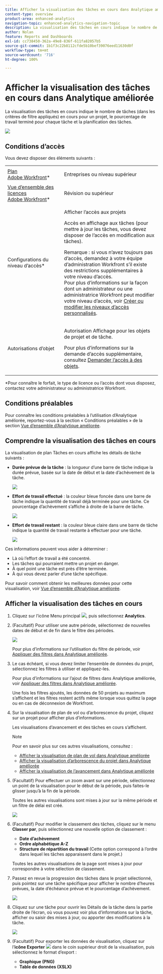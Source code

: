 ```yaml
---
title: Afficher la visualisation des tâches en cours dans Analytique améliorée
content-type: overview
product-area: enhanced-analytics
navigation-topic: enhanced-analytics-navigation-topic
description: La visualisation des tâches en cours indique le nombre de tâches (dans les critères de filtre appliqués) en cours pour un projet, le pourcentage de travail terminé pour chaque tâche et la planification des tâches.
author: Nolan
feature: Reports and Dashboards
exl-id: cc738450-362a-49e8-836f-611fa82057b5
source-git-commit: 1b1f3c22b8112cfde5b10bef39076eed11630d0f
workflow-type: tm+mt
source-wordcount: '716'
ht-degree: 100%

---
```


# Afficher la visualisation des tâches en cours dans Analytique améliorée

La visualisation des tâches en cours indique le nombre de tâches (dans les critères de filtre appliqués) en cours pour un projet, le pourcentage de travail terminé pour chaque tâche et la planification des tâches.

![](assets/tasks-in-flight-possible-replacement-350x104.png)

## Conditions d’accès

Vous devez disposer des éléments suivants :

<table style="table-layout:auto"> 
 <col> 
 <col> 
 <tbody> 
  <tr> 
   <td role="rowheader"><a href="https://www.workfront.com/plans?lang=fr" target="_blank">Plan Adobe Workfront</a>*</td> 
   <td> <p>Entreprises ou niveau supérieur</p> </td> 
  </tr> 
  <tr> 
   <td role="rowheader"><a href="../administration-and-setup/add-users/access-levels-and-object-permissions/wf-licenses.md" class="MCXref xref">Vue d’ensemble des licences Adobe Workfront</a>*</td> 
   <td> <p>Révision ou supérieur</p> </td> 
  </tr> 
  <tr> 
   <td role="rowheader">Configurations du niveau d’accès*</td> 
   <td> <p>Afficher l’accès aux projets</p> <p>Accès en affichage aux tâches (pour mettre à jour les tâches, vous devez disposer de l’accès en modification aux tâches).</p> <p>Remarque : si vous n’avez toujours pas d’accès, demandez à votre équipe d’administration Workfront s’il existe des restrictions supplémentaires à votre niveau d’accès.<br>Pour plus d’informations sur la façon dont un administrateur ou une administratrice Workfront peut modifier votre niveau d’accès, voir <a href="../administration-and-setup/add-users/configure-and-grant-access/create-modify-access-levels.md" class="MCXref xref">Créer ou modifier les niveaux d’accès personnalisés</a>.</p> </td> 
  </tr> 
  <tr> 
   <td role="rowheader">Autorisations d’objet</td> 
   <td> <p>Autorisation Affichage pour les objets de projet et de tâche.</p> <p>Pour plus d’informations sur la demande d’accès supplémentaire, consultez <a href="../workfront-basics/grant-and-request-access-to-objects/request-access.md" class="MCXref xref">Demander l’accès à des objets</a>.</p> </td> 
  </tr> 
 </tbody> 
</table>

&#42;Pour connaître le forfait, le type de licence ou l’accès dont vous disposez, contactez votre administrateur ou administratrice Workfront.

## Conditions préalables

Pour connaître les conditions préalables à l’utilisation d’Analytique améliorée, reportez-vous à la section « Conditions préalables » de la section [Vue d’ensemble d’Analytique améliorée](../enhanced-analytics/enhanced-analytics-overview.md).

## Comprendre la visualisation des tâches en cours

La visualisation de plan Tâches en cours affiche les détails de tâche suivants :

* **Durée prévue de la tâche** : la longueur d’une barre de tâche indique la durée prévue, basée sur la date de début et la date d’achèvement de la tâche.

  ![](assets/tasks-in-flight-duration-350x80.png)

* **Effort de travail effectué** : la couleur bleue foncée dans une barre de tâche indique la quantité de travail déjà terminée pour une tâche. Ce pourcentage d’achèvement s’affiche à droite de la barre de tâche.

  ![](assets/tasks-in-flight-dark-blue-350x35.png)

* **Effort de travail restant** : la couleur bleue claire dans une barre de tâche indique la quantité de travail restante à effectuer pour une tâche.

  ![](assets/tasks-in-flight-light-blue-350x35.png)

Ces informations peuvent vous aider à déterminer :

* Là où l’effort de travail a été concentré.
* Les tâches qui pourraient mettre un projet en danger.
* À quel point une tâche est près d’être terminée.
* À qui vous devez parler d’une tâche spécifique.

Pour savoir comment obtenir les meilleures données pour cette visualisation, voir [Vue d’ensemble d’Analytique améliorée](../enhanced-analytics/enhanced-analytics-overview.md).

## Afficher la visualisation des tâches en cours

1. Cliquez sur l’icône Menu principal ![](assets/main-menu-icon-16x12.png), puis sélectionnez **Analytics**.
1. (Facultatif) Pour utiliser une autre période, sélectionnez de nouvelles dates de début et de fin dans le filtre des périodes.

   ![](assets/filters-select-date-range-350x344.png)

   Pour plus d’informations sur l’utilisation du filtre de période, voir [Appliquer des filtres dans Analytique améliorée](../enhanced-analytics/use-enhanced-analytics-filters.md).

1. Le cas échéant, si vous devez limiter l’ensemble de données du projet, sélectionnez les filtres à utiliser et appliquez-les.

   Pour plus d’informations sur l’ajout de filtres dans Analytique améliorée, voir [Appliquer des filtres dans Analytique améliorée](../enhanced-analytics/use-enhanced-analytics-filters.md).

   Une fois les filtres ajoutés, les données de 50 projets au maximum s’affichent et les filtres restent actifs même lorsque vous quittez la page ou en cas de déconnexion de Workfront.

1. Sur la visualisation de plan de vol ou d’arborescence du projet, cliquez sur un projet pour afficher plus d’informations.

   Les visualisations d’avancement et des tâches en cours s’affichent.

   >[!NOTE]
   >
   >Pour en savoir plus sur ces autres visualisations, consultez :
   >
   >   
   >   
   >   * [Afficher la visualisation de plan de vol dans Analytique améliorée](../enhanced-analytics/flight-plan-overview.md)
   >   * [Afficher la visualisation d’arborescence du projet dans Analytique améliorée](../enhanced-analytics/project-treemap-overview.md)
   >   * [Afficher la visualisation de l’avancement dans Analytique améliorée](../enhanced-analytics/burndown-overview.md)
   >   
   >

1. (Facultatif) Pour effectuer un zoom avant sur une période, sélectionnez un point de la visualisation pour le début de la période, puis faites-le glisser jusqu’à la fin de la période.

   Toutes les autres visualisations sont mises à jour sur la même période et un filtre de délai est créé.

   ![](assets/timeframe-filter-350x220.png)

1. (Facultatif) Pour modifier le classement des tâches, cliquez sur le menu **Classer par**, puis sélectionnez une nouvelle option de classement :

   * **Date d’achèvement**
   * **Ordre alphabétique A-Z**
   * **Structure de répartition du travail** (Cette option correspond à l’ordre dans lequel les tâches apparaissent dans le projet.)

   Toutes les autres visualisations de la page sont mises à jour pour correspondre à votre sélection de classement.

1. Passez en revue la progression des tâches dans le projet sélectionné, puis pointez sur une tâche spécifique pour afficher le nombre d’heures prévues, la date d’échéance prévue et le pourcentage d’achèvement.

   ![](assets/tasks-in-flight-task-details-350x242.png)

1. Cliquez sur une tâche pour ouvrir les Détails de la tâche dans la partie droite de l’écran, où vous pouvez voir plus d’informations sur la tâche, afficher ou saisir des mises à jour, ou apporter des modifications à la tâche.

   ![](assets/task-details-qs-350x675.png)

1. (Facultatif) Pour exporter les données de visualisation, cliquez sur l’**icône Exporter** ![](assets/export.png) dans le coin supérieur droit de la visualisation, puis sélectionnez le format d’export :

   * **Graphique (PNG)**
   * **Table de données (XSLX)**

